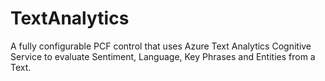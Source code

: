 # TextAnalytics
A fully configurable PCF control that uses Azure Text Analytics Cognitive Service to evaluate Sentiment, Language, Key Phrases and Entities from a Text.